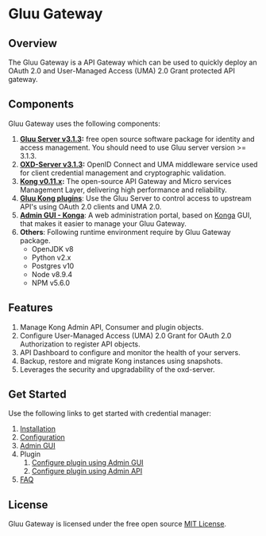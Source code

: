 # Gluu Gateway

## Overview

The Gluu Gateway is a API Gateway which can be used to quickly deploy an OAuth 2.0 and User-Managed Access (UMA) 2.0 Grant protected API gateway.

## Components

Gluu Gateway uses the following components:

1. **[Gluu Server v3.1.3](https://gluu.org):** free open source software package for identity and access management. You should need to use Gluu server version >= 3.1.3.
1. **[OXD-Server v3.1.3](https://oxd.gluu.org):** OpenID Connect and UMA middleware service used for client credential management and cryptographic validation. 
1. **[Kong v0.11.x](https://getkong.org):** The open-source API Gateway and Micro services Management Layer, delivering high performance and reliability.
1. **[Gluu Kong plugins]()**: Use the Gluu Server to control access to upstream API's using OAuth 2.0 clients and UMA 2.0.
1. **[Admin GUI - Konga]()**: A web administration portal, based on [Konga](https://github.com/pantsel/konga) GUI, that makes it easier to manage your Gluu Gateway.
1. **Others**: Following runtime environment require by Gluu Gateway package. 
    - OpenJDK v8
    - Python v2.x
    - Postgres v10
    - Node v8.9.4
    - NPM v5.6.0

## Features

1. Manage Kong Admin API, Consumer and plugin objects.
1. Configure User-Managed Access (UMA) 2.0 Grant for OAuth 2.0 Authorization to register API objects.
1. API Dashboard to configure and monitor the health of your servers.
1. Backup, restore and migrate Kong instances using snapshots.
1. Leverages the security and upgradability of the oxd-server.

## Get Started

Use the following links to get started with credential manager:  

1. [Installation](./installation.md)
1. [Configuration](./configuration.md)
1. [Admin GUI](./admin-gui.md)
1. Plugin
    1. [Configure plugin using Admin GUI](./plugins/gui.md)
    2. [Configure plugin using Admin API](./plugins/api.md)
1. [FAQ](./faq.md)

## License

Gluu Gateway is licensed under the free open source [MIT License](https://github.com/GluuFederation/gluu-gateway/blob/master/LICENSE).